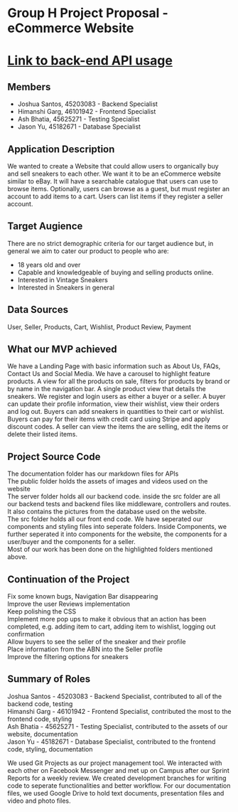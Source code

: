 # Group H Project Proposal - eCommerce Website
# [Link to back-end API usage](api.md)
## Members
* Joshua Santos, 45203083 - Backend Specialist
* Himanshi Garg, 46101942 - Frontend Specialist
* Ash Bhatia, 45625271  - Testing Specialist
* Jason Yu, 45182671 - Database Specialist

## Application Description
We wanted to create a Website that could allow users to organically buy and sell sneakers to each other. We want it to be an eCommerce website similar to eBay. It will have a searchable catalogue that users can use to browse items. Optionally, users can browse as a guest, but must register an account to add items to a cart. Users can list items if they register a seller account.

## Target Augience
There are no strict demographic criteria for our target audience but, in general we aim to cater our product to people who are: <br/>
* 18 years old and over
* Capable and knowledgeable of buying and selling products online.
* Interested in Vintage Sneakers
* Interested in Sneakers in general 

## Data Sources
User, Seller, Products, Cart, Wishlist, Product Review, Payment

## What our MVP achieved
We have a Landing Page with basic information such as About Us, FAQs, Contact Us and Social Media. We have a carousel to highlight feature products. A view for all the products on sale, filters for products by brand or by name in the navigation bar. A single product view that details the sneakers. We register and login users as either a buyer or a seller. A buyer can update their profile information, view their wishlist, view their orders and log out. Buyers can add sneakers in quantities to their cart or wishlist. Buyers can pay for their items with credit card using Stripe and apply discount codes. A seller can view the items the are selling, edit the items or delete their listed items.

## Project Source Code
The documentation folder has our markdown files for APIs <br/>
The public folder holds the assets of images and videos used on the website <br/>
The server folder holds all our backend code. inside the src folder are all our backend tests and backend files like middleware, controllers and routes. It also contains the pictures from the database used on the website. <br/>
The src folder holds all our front end code. We have seperated our components and styling files into seperate folders. Inside Components, we further seperated it into components for the website, the components for a user/buyer and the components for a seller. <br/>
Most of our work has been done on the highlighted folders mentioned above. <br/>

## Continuation of the Project
Fix some known bugs, Navigation Bar disappearing  
Improve the user Reviews implementation  
Keep polishing the CSS  
Implement more pop ups to make it obvious that an action has been completed, e.g. adding item to cart, adding item to wishlist, logging out confirmation  
Allow buyers to see the seller of the sneaker and their profile  
Place information from the ABN into the Seller profile  
Improve the filtering options for sneakers  


## Summary of Roles
Joshua Santos - 45203083 - Backend Specialist, contributed to all of the backend code, testing <br/>
Himanshi Garg - 46101942 - Frontend Specialist, contributed the most to the frontend code, styling <br/>
Ash Bhatia - 45625271  - Testing Specialist, contributed to the assets of our website, documentation <br/>
Jason Yu - 45182671 - Database Specialist, contributed to the frontend code, styling, documentation  <br/>


We used Git Projects as our project management tool. We interacted with each other on Facebook Messenger and met up on Campus after our Sprint Reports for a weekly review. We created development branches for writing code to seperate functionalities and better workflow. For our documentation files, we used Google Drive to hold text documents, presentation files and video and photo files.
